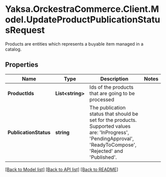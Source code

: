 # Yaksa.OrckestraCommerce.Client.Model.UpdateProductPublicationStatusRequest
Products are entities which represents a buyable item managed in a catalog.

## Properties

Name | Type | Description | Notes
------------ | ------------- | ------------- | -------------
**ProductIds** | **List&lt;string&gt;** | Ids of the products that are going to be processed | 
**PublicationStatus** | **string** | The publication status that should be set for the products. Supported values are: &#39;InProgress&#39;, &#39;PendingApproval&#39;, &#39;ReadyToCompose&#39;, &#39;Rejected&#39; and &#39;Published&#39;. | 

[[Back to Model list]](../README.md#documentation-for-models) [[Back to API list]](../README.md#documentation-for-api-endpoints) [[Back to README]](../README.md)

